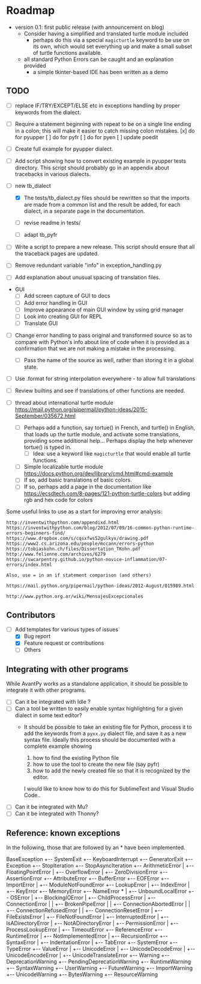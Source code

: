 # Roadmap

- version 0.1: first public release (with announcement on blog)
  - Consider having a simplified and translated turtle module included
    - perhaps do this via a special `magicturtle` keyword to be use on its own,
      which would set everything up and make a small subset of turtle
      functions available.
  - all standard Python Errors can be caught and an explanation provided
    - a simple tkinter-based IDE has been written as a demo

## TODO
- [ ] replace IF/TRY/EXCEPT/ELSE etc in exceptions handling by proper keywords
      from the dialect.

- [ ] Require a statement beginning with repeat to be on a single line
      ending in a colon; this will make it easier to catch missing
      colon mistakes.
      [x] do for pyupper
      [ ] do for pyfr
      [ ] do for pyen
      [ ] update poedit

- [ ] Create full example for pyupper dialect.
- [ ] Add script showing how to convert existing example in pyupper tests
      directory. This script should probably go in an appendix about
      tracebacks in various dialects.

- [ ] new tb_dialect
  - [x] The tests/tb_dialect.py files should be rewritten so that the imports
        are made from a common list and the result be added, for each dialect,
        in a separate page in the documentation.
  - [ ] revise readme in tests/
  - [ ] adapt tb_pyfr



- [ ] Write a script to prepare a new release. This script should ensure that
      all the traceback pages are updated.

- [ ] Remove redundant variable "info" in exception_handling.py

- [ ] Add explanation about unusual spacing of translation files.

- GUI
  - [ ] Add screen capture of GUI to docs
  - [ ] Add error handling in GUI
  - [ ] Improve appearance of main GUI window by using grid manager
  - [ ] Look into creating GUI for REPL
  - [ ] Translate GUI

- [ ] Change error handling to pass original and transformed source so as
      to compare with Python's info about line of code when it is provided
      as a confirmation that we are not making a mistake in the processing.
    - [ ] Pass the name of the source as well, rather than storing it in
      a global state.

- [ ] Use .format for string interpolation everywhere - to allow full translations
- [ ] Review builtins and see if translations of other functions are needed.

- [ ] thread about international turtle module https://mail.python.org/pipermail/python-ideas/2015-September/035672.html
  - [ ] Perhaps add a function, say tortue() in French, and turtle() in English,
    that loads up the turtle module, and activate some translations, providing some
    additional help...  Perhaps display the help whenever tortue() is typed in.
    - [ ] Idea: use a keyword like `magicturtle` that would enable all turtle functions.
  - [ ] Simple localizable turtle module https://docs.python.org/dev/library/cmd.html#cmd-example
  - [ ] If so, add basic translations of basic colors.
  - [ ] If so, perhaps add a page in the documentation like https://ecsdtech.com/8-pages/121-python-turtle-colors but adding rgb and hex code for colors

Some useful links to use as a start for improving error analysis:

    http://inventwithpython.com/appendixd.html
    https://inventwithpython.com/blog/2012/07/09/16-common-python-runtime-errors-beginners-find/
    https://www.dropbox.com/s/cqsxfws52gulkyx/drawing.pdf
    https://www2.cs.arizona.edu/people/mccann/errors-python
    https://tobiaskohn.ch/files/Dissertation_TKohn.pdf
    http://www.felienne.com/archives/6279
    https://swcarpentry.github.io/python-novice-inflammation/07-errors/index.html

    Also, use = in an if statement comparison (and others)

    https://mail.python.org/pipermail/python-ideas/2012-August/015989.html

    http://www.python.org.ar/wiki/MensajesExcepcionales

## Contributors

- [ ] Add templates for various types of issues
  - [x] Bug report
  - [x] Feature request or contributions
  - [ ] Others

## Integrating with other programs

While AvantPy works as a standalone application, it should be possible
to integrate it with other programs.

- [ ] Can it be integrated with Idle ?
- [ ] Can a tool be written to easily enable syntax highlighting for a given dialect in some text editor?
  - It should be possible to take an existing file for Python, process it to add the keywords from a `pyxx.py` dialect file, and save it as a new syntax file. Ideally this process should be documented with a complete example showing
      1. how to find the existing Python file
      2. how to use the tool to create the new file (say pyfr)
      3. how to add the newly created file so that it is recognized by the editor.

    I would like to know how to do this for SublimeText and Visual Studio Code..
- [ ] Can it be integrated with Mu?
- [ ] Can it be integrated with Thonny?

## Reference: known exceptions

In the following, those that are followed by an * have been implemented.

BaseException
 +-- SystemExit
 +-- KeyboardInterrupt
 +-- GeneratorExit
 +-- Exception
      +-- StopIteration
      +-- StopAsyncIteration
      +-- ArithmeticError
      |    +-- FloatingPointError
      |    +-- OverflowError
      |    +-- ZeroDivisionError
      +-- AssertionError
      +-- AttributeError
      +-- BufferError
      +-- EOFError
      +-- ImportError
      |    +-- ModuleNotFoundError
      +-- LookupError
      |    +-- IndexError
      |    +-- KeyError
      +-- MemoryError
      +-- NameError  *
      |    +-- UnboundLocalError
      +-- OSError
      |    +-- BlockingIOError
      |    +-- ChildProcessError
      |    +-- ConnectionError
      |    |    +-- BrokenPipeError
      |    |    +-- ConnectionAbortedError
      |    |    +-- ConnectionRefusedError
      |    |    +-- ConnectionResetError
      |    +-- FileExistsError
      |    +-- FileNotFoundError
      |    +-- InterruptedError
      |    +-- IsADirectoryError
      |    +-- NotADirectoryError
      |    +-- PermissionError
      |    +-- ProcessLookupError
      |    +-- TimeoutError
      +-- ReferenceError
      +-- RuntimeError
      |    +-- NotImplementedError
      |    +-- RecursionError
      +-- SyntaxError
      |    +-- IndentationError
      |         +-- TabError
      +-- SystemError
      +-- TypeError
      +-- ValueError
      |    +-- UnicodeError
      |         +-- UnicodeDecodeError
      |         +-- UnicodeEncodeError
      |         +-- UnicodeTranslateError
      +-- Warning
           +-- DeprecationWarning
           +-- PendingDeprecationWarning
           +-- RuntimeWarning
           +-- SyntaxWarning
           +-- UserWarning
           +-- FutureWarning
           +-- ImportWarning
           +-- UnicodeWarning
           +-- BytesWarning
           +-- ResourceWarning
